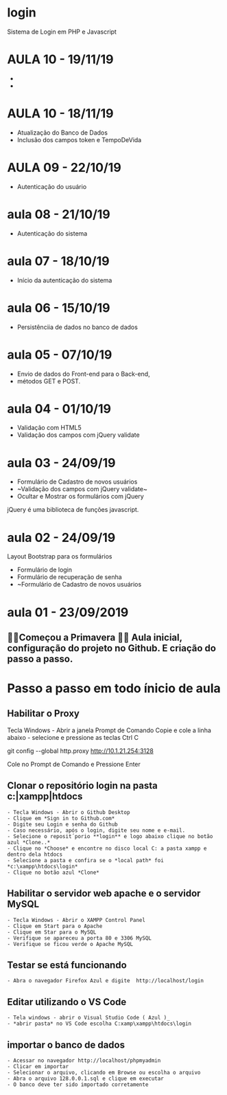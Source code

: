 # login
Sistema de Login em PHP e Javascript



# AULA 10 - 19/11/19
-
-

# AULA 10 - 18/11/19
- Atualização do Banco de Dados
- Inclusão dos campos token e TempoDeVida
# AULA 09 - 22/10/19
- Autenticação do usuário

# aula 08 - 21/10/19
- Autenticação do sistema

# aula 07 - 18/10/19
- Início da autenticação do sistema

# aula 06 - 15/10/19
- Persistênciia de dados no banco de dados

# aula 05 - 07/10/19
- Envio de dados do Front-end para o Back-end, 
- métodos GET e POST.

# aula 04 - 01/10/19
- Validação com HTML5
- Validação dos campos com jQuery validate



# aula 03 - 24/09/19
- Formulário de Cadastro de novos usuários
- ~Validação dos campos com jQuery validate~
- Ocultar e Mostrar os formulários com jQuery

jQuery é uma biblioteca de funções javascript.


# aula 02 - 24/09/19
Layout Bootstrap para os formulários
- Formulário de login 
- Formulário de recuperação de senha
- ~Formulário de Cadastro de novos usuários


# aula 01 - 23/09/2019

🌻🌸Começou a Primavera    🌸🍀
Aula inicial, configuração do projeto no Github.
E criação do passo a passo.
---
# Passo a passo em todo ínicio de aula

## Habilitar o Proxy
  Tecla Windows - Abrir a janela Prompt de Comando
  Copie e cole a linha abaixo - selecione e pressione as teclas Ctrl C

  git config --global http.proxy http://10.1.21.254:3128

  Cole no Prompt de Comando e
  Pressione Enter
  
  
  ## Clonar o repositório **login** na pasta **c:|xampp|htdocs**
    - Tecla Windows - Abrir o Github Desktop
    - Clique em *Sign in to Github.com*
    - Digite seu Login e senha do Github
    - Caso necessário, após o login, digite seu nome e e-mail.
    - Selecione o reposit´porio **login** e logo abaixo clique no botão azul *Clone..*
    - Clique no *Choose* e encontre no disco local C: a pasta xampp e dentro dela htdocs
    - Selecione a pasta e confira se o *local path* foi *c:\xampp\htdocs\login*
    - Clique no botão azul *Clone*
    
    
  ## Habilitar o servidor web **apache** e o servidor **MySQL**
    - Tecla Windows - Abrir o XAMPP Control Panel
    - Clique em Start para o Apache
    - Clique em Star para o MySQL
    - Verifique se apareceu a porta 80 e 3306 MySQL
    - Verifique se ficou verde o Apache MySQL
    
  ## Testar se está funcionando
    - Abra o navegador Firefox Azul e digite  http://localhost/login
    
  ## Editar utilizando o VS Code
    - Tela windows - abrir o Visual Studio Code ( Azul )_
    - *abrir pasta* no VS Code escolha C:xamp\xampp\htdocs\login

  ## importar o banco de dados
    - Acessar no navegador http://localhost/phpmyadmin
    - Clicar em importar
    - Selecionar o arquivo, clicando em Browse ou escolha o arquivo
    - Abra o arquivo 128.0.0.1.sql e clique em executar 
    - O banco deve ter sido importado corretamente
